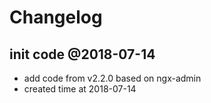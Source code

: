 # Changelog

## init code @2018-07-14

* add code from v2.2.0 based on ngx-admin
* created time at 2018-07-14
